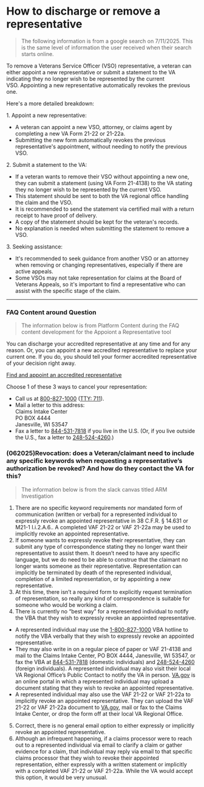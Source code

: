# How to discharge or remove a representative
> The following information is from a google search on 7/11/2025. This is the same level of information the user received when their search starts online. 

To remove a Veterans Service Officer (VSO) representative, a veteran can either appoint a new representative or submit a statement to the VA indicating they no longer wish to be represented by the current VSO. Appointing a new representative automatically revokes the previous one. 

Here's a more detailed breakdown:

1\. Appoint a new representative:
*   A veteran can appoint a new VSO, attorney, or claims agent by completing a new VA Form 21-22 or 21-22a.
*   Submitting the new form automatically revokes the previous representative's appointment, without needing to notify the previous VSO. 

2\. Submit a statement to the VA:
*   If a veteran wants to remove their VSO without appointing a new one, they can submit a statement (using VA Form 21-4138) to the VA stating they no longer wish to be represented by the current VSO.
*   This statement should be sent to both the VA regional office handling the claim and the VSO.
*   It is recommended to send the statement via certified mail with a return receipt to have proof of delivery.
*   A copy of the statement should be kept for the veteran's records.
*   No explanation is needed when submitting the statement to remove a VSO. 

3\. Seeking assistance:
*   It's recommended to seek guidance from another VSO or an attorney when removing or changing representatives, especially if there are active appeals.
*   Some VSOs may not take representation for claims at the Board of Veterans Appeals, so it's important to find a representative who can assist with the specific stage of the claim.

***
### FAQ Content around Question
> The information below is from Platform Content during the FAQ content development for the Appoiont a Representative tool

You can discharge your accredited representative at any time and for any reason. Or, you can appoint a new accredited representative to replace your current one. If you do, you should tell your former accredited representative of your decision right away.

[Find and appoint an accredited representative](https://www.va.gov/get-help-from-accredited-representative "Get help from a VA accredited representative or VSO")

Choose 1 of these 3 ways to cancel your representation:

*   Call us at [800-827-1000](tel:+18008271000) ([TTY: 711](tel:711)).
*   Mail a letter to this address:  
    Claims Intake Center  
    PO BOX 4444  
    Janesville, WI 53547
*   Fax a letter to [844-531-7818](tel:+18445317818) if you live in the U.S. (Or, if you live outside the U.S., fax a letter to [248-524-4260](tel:+12485244260).)

### (062025)Revocation: does a Veteran/claimant need to include any specific keywords when requesting a representative’s authorization be revoked?  And how do they contact the VA for this?
> The information below is from the slack canvas titled ARM Investigation

1.  There are no specific keyword requirements nor mandated form of communication (written or verbal) for a represented individual to expressly revoke an appointed representative in 38 C.F.R. § 14.631 or M21-1 I.i.2.A.6.. A completed VAF 21-22 or VAF 21-22a may be used to implicitly revoke an appointed representative.
2.  If someone wants to expressly revoke their representative, they can submit any type of correspondence stating they no longer want their representative to assist them. It doesn’t need to have any specific language, but we do need to be able to construe that the claimant no longer wants someone as their representative. Representation can implicitly be terminated by death of the represented individual, completion of a limited representation, or by appointing a new representative.
3.  At this time, there isn’t a required form to explicitly request termination of representation, so really any kind of correspondence is suitable for someone who would be working a claim.
4.  There is currently no “best way” for a represented individual to notify the VBA that they wish to expressly revoke an appointed representative. 
*   A represented individual may use the [1-800-827-1000](tel:18008271000) VBA hotline to notify the VBA verbally that they wish to expressly revoke an appointed representative. 
*   They may also write in on a regular piece of paper or VAF 21-4138 and mail to the Claims Intake Center, PO BOX 4444, Janesville, WI 53547, or fax the VBA at [844-531-7818](tel:8445317818) (domestic individuals) and [248-524-4260](tel:2485244260) (foreign individuals). A represented individual may also visit their local VA Regional Office’s Public Contact to notify the VA in person. [VA.gov](http://va.gov/) is an online portal in which a represented individual may upload a document stating that they wish to revoke an appointed representative. 
*   A represented individual may also use the VAF 21-22 or VAF 21-22a to implicitly revoke an appointed representative. They can upload the VAF 21-22 or VAF 21-22a document to [VA.gov](http://va.gov/), mail or fax to the Claims Intake Center, or drop the form off at their local VA Regional Office. 
5.  Correct, there is no general email option to either expressly or implicitly revoke an appointed representative. 
6.  Although an infrequent happening, if a claims processor were to reach out to a represented individual via email to clarify a claim or gather evidence for a claim, that individual may reply via email to that specific claims processor that they wish to revoke their appointed representation, either expressly with a written statement or implicitly with a completed VAF 21-22 or VAF 21-22a. While the VA would accept this option, it would be very unusual.
